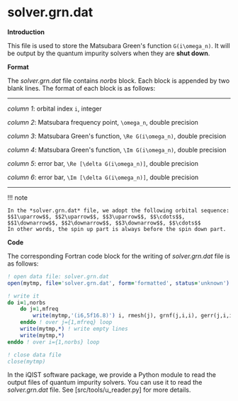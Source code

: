 # solver.grn.dat

**Introduction**

This file is used to store the Matsubara Green's function ``G(i\omega_n)``. It will be output by the quantum impurity solvers when they are **shut down**.

**Format**

The *solver.grn.dat* file contains *norbs* block. Each block is appended by two blank lines. The format of each block is as follows:

---

*column 1*: orbital index ``i``, integer

*column 2*: Matsubara frequency point, ``\omega_n``, double precision

*column 3*: Matsubara Green's function, ``\Re G(i\omega_n)``, double precision

*column 4*: Matsubara Green's function, ``\Im G(i\omega_n)``, double precision

*column 5*: error bar, ``\Re [\delta G(i\omega_n)]``, double precision

*column 6*: error bar, ``\Im [\delta G(i\omega_n)]``, double precision

---

!!! note

    In the *solver.grn.dat* file, we adopt the following orbital sequence:
    $$1\uparrow$$, $$2\uparrow$$, $$3\uparrow$$, $$\cdots$$, $$1\downarrow$$, $$2\downarrow$$, $$3\downarrow$$, $$\cdots$$
    In other words, the spin up part is always before the spin down part.

**Code**

The corresponding Fortran code block for the writing of *solver.grn.dat* file is as follows:

```fortran
! open data file: solver.grn.dat
open(mytmp, file='solver.grn.dat', form='formatted', status='unknown')

! write it
do i=1,norbs
    do j=1,mfreq
        write(mytmp,'(i6,5f16.8)') i, rmesh(j), grnf(j,i,i), gerr(j,i,i)
    enddo ! over j={1,mfreq} loop
    write(mytmp,*) ! write empty lines
    write(mytmp,*)
enddo ! over i={1,norbs} loop

! close data file
close(mytmp)
```

In the iQIST software package, we provide a Python module to read the output files of quantum impurity solvers. You can use it to read the *solver.grn.dat* file. See [src/tools/u_reader.py] for more details.
